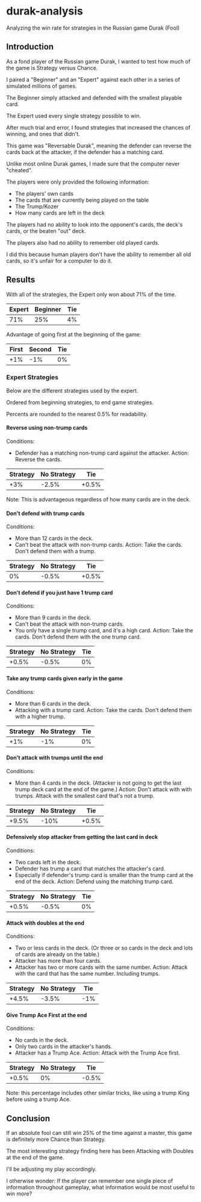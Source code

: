 # durak-analysis
Analyzing the win rate for strategies in the Russian game Durak (Fool)

## Introduction

As a fond player of the Russian game Durak, I wanted to test how much of the game is Strategy versus Chance.

I paired a "Beginner" and an "Expert" against each other in a series of simulated millions of games.

The Beginner simply attacked and defended with the smallest playable card.

The Expert used every single strategy possible to win.

After much trial and error, I found strategies that increased the chances of winning, and ones that didn't.

This game was "Reversable Durak", meaning the defender can reverse the cards back at the attacker, if the defender has a matching card.

Unlike most online Durak games, I made sure that the computer never "cheated".

The players were only provided the following information:

* The players' own cards
* The cards that are currently being played on the table
* The Trump/Kozer
* How many cards are left in the deck

The players had no ability to look into the opponent's cards, the deck's cards, or the beaten "out" deck.

The players also had no ability to remember old played cards.

I did this because human players don't have the ability to remember all old cards, so it's unfair for a computer to do it.

## Results
With all of the strategies, the Expert only won about 71% of the time.

| Expert | Beginner | Tie |
| --- | --- | --- |
| 71% | 25% | 4% |

Advantage of going first at the beginning of the game:

| First | Second | Tie |
| --- | --- | --- |
| +1% | -1% | 0% |

### Expert Strategies

Below are the different strategies used by the expert.

Ordered from beginning strategies, to end game strategies.

Percents are rounded to the nearest 0.5% for readability.

#### Reverse using non-trump cards

Conditions:
* Defender has a matching non-trump card against the attacker.
Action: Reverse the cards.

| Strategy | No Strategy | Tie |
| --- | --- | --- |
| +3% | -2.5% | +0.5% |

Note: This is advantageous regardless of how many cards are in the deck.

#### Don't defend with trump cards

Conditions:
* More than 12 cards in the deck.
* Can't beat the attack with non-trump cards.
Action: Take the cards. Don't defend them with a trump.

| Strategy | No Strategy | Tie |
| --- | --- | --- |
| 0% | -0.5% | +0.5% |

#### Don't defend if you just have 1 trump card

Conditions:
* More than 9 cards in the deck.
* Can't beat the attack with non-trump cards.
* You only have a single trump card, and it's a high card.
Action: Take the cards. Don't defend them with the one trump card.

| Strategy | No Strategy | Tie |
| --- | --- | --- |
| +0.5% | -0.5% | 0% |

#### Take any trump cards given early in the game

Conditions:
* More than 6 cards in the deck.
* Attacking with a trump card.
Action: Take the cards. Don't defend them with a higher trump.

| Strategy | No Strategy | Tie |
| --- | --- | --- |
| +1% | -1% | 0% |

#### Don't attack with trumps until the end

Conditions:
* More than 4 cards in the deck. (Attacker is not going to get the last trump deck card at the end of the game.)
Action: Don't attack with with trumps. Attack with the smallest card that's not a trump.

| Strategy | No Strategy | Tie |
| --- | --- | --- |
| +9.5% | -10% | +0.5% |

#### Defensively stop attacker from getting the last card in deck

Conditions:
* Two cards left in the deck.
* Defender has trump a card that matches the attacker's card.
* Especially if defender's trump card is smaller than the trump card at the end of the deck.
Action: Defend using the matching trump card.

| Strategy | No Strategy | Tie |
| --- | --- | --- |
| +0.5% | -0.5% | 0% |

#### Attack with doubles at the end

Conditions:
* Two or less cards in the deck. (Or three or so cards in the deck and lots of cards are already on the table.)
* Attacker has more than four cards.
* Attacker has two or more cards with the same number.
Action: Attack with the card that has the same number. Including trumps.

| Strategy | No Strategy | Tie |
| --- | --- | --- |
| +4.5% | -3.5% | -1% |

#### Give Trump Ace First at the end

Conditions:
* No cards in the deck.
* Only two cards in the attacker's hands.
* Attacker has a Trump Ace.
Action: Attack with the Trump Ace first.

| Strategy | No Strategy | Tie |
| --- | --- | --- |
| +0.5% | 0% | -0.5% |

Note: this percentage includes other similar tricks, like using a trump King before using a trump Ace.

## Conclusion

If an absolute fool can still win 25% of the time against a master, this game is definitely more Chance than Strategy.

The most interesting strategy finding here has been Attacking with Doubles at the end of the game.

I'll be adjusting my play accordingly.

I otherwise wonder: If the player can remember one single piece of information throughout gameplay, what information would be most useful to win more?
